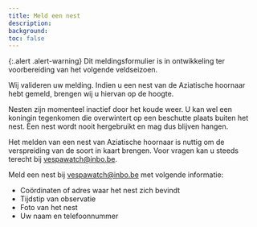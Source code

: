 ```yaml
---
title: Meld een nest
description:
background:
toc: false
---
```


{:.alert .alert-warning}
Dit meldingsformulier is in ontwikkeling ter voorbereiding van het volgende veldseizoen.

Wij valideren uw melding. Indien u een nest van de Aziatische hoornaar hebt gemeld, brengen wij u hiervan op de hoogte.

Nesten zijn momenteel inactief door het koude weer. U kan wel een koningin tegenkomen die overwintert op een beschutte plaats buiten het nest. Een nest wordt nooit hergebruikt en mag dus blijven hangen.

Het melden van een nest van Aziatische hoornaar is nuttig om de verspreiding van de soort in kaart brengen. Voor vragen kan u steeds terecht bij <vespawatch@inbo.be>.

Meld een nest bij <vespawatch@inbo.be> met volgende informatie:

- Coördinaten of adres waar het nest zich bevindt
- Tijdstip van observatie
- Foto van het nest
- Uw naam en telefoonnummer
